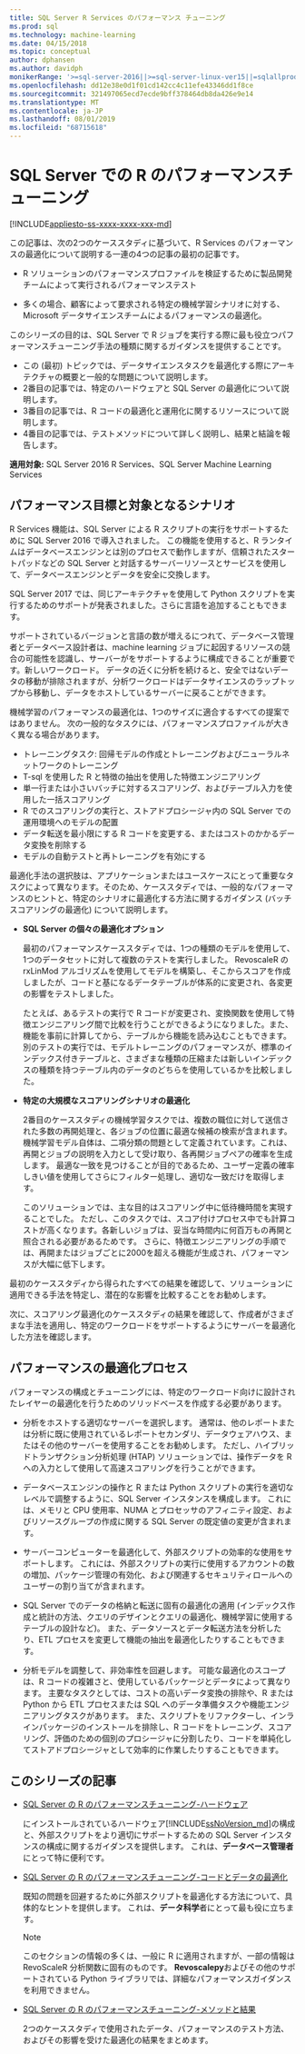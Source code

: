 ```yaml
---
title: SQL Server R Services のパフォーマンス チューニング
ms.prod: sql
ms.technology: machine-learning
ms.date: 04/15/2018
ms.topic: conceptual
author: dphansen
ms.author: davidph
monikerRange: '>=sql-server-2016||>=sql-server-linux-ver15||=sqlallproducts-allversions'
ms.openlocfilehash: dd12e38e0d1f01cd142cc4c11efe43346dd1f8ce
ms.sourcegitcommit: 321497065ecd7ecde9bff378464db8da426e9e14
ms.translationtype: MT
ms.contentlocale: ja-JP
ms.lasthandoff: 08/01/2019
ms.locfileid: "68715618"
---
```

# <a name="performance-tuning-for-r-in-sql-server"></a>SQL Server での R のパフォーマンスチューニング
[!INCLUDE[appliesto-ss-xxxx-xxxx-xxx-md](../../includes/appliesto-ss-xxxx-xxxx-xxx-md.md)]

この記事は、次の2つのケーススタディに基づいて、R Services のパフォーマンスの最適化について説明する一連の4つの記事の最初の記事です。

- R ソリューションのパフォーマンスプロファイルを検証するために製品開発チームによって実行されるパフォーマンステスト

- 多くの場合、顧客によって要求される特定の機械学習シナリオに対する、Microsoft データサイエンスチームによるパフォーマンスの最適化。

このシリーズの目的は、SQL Server で R ジョブを実行する際に最も役立つパフォーマンスチューニング手法の種類に関するガイダンスを提供することです。

+ この (最初) トピックでは、データサイエンスタスクを最適化する際にアーキテクチャの概要と一般的な問題について説明します。
+ 2番目の記事では、特定のハードウェアと SQL Server の最適化について説明します。
+ 3番目の記事では、R コードの最適化と運用化に関するリソースについて説明します。
+ 4番目の記事では、テストメソッドについて詳しく説明し、結果と結論を報告します。

**適用対象:** SQL Server 2016 R Services、SQL Server Machine Learning Services

## <a name="performance-goals-and-targeted-scenarios"></a>パフォーマンス目標と対象となるシナリオ

R Services 機能は、SQL Server による R スクリプトの実行をサポートするために SQL Server 2016 で導入されました。 この機能を使用すると、R ランタイムはデータベースエンジンとは別のプロセスで動作しますが、信頼されたスタートパッドなどの SQL Server と対話するサーバーリソースとサービスを使用して、データベースエンジンとデータを安全に交換します。

SQL Server 2017 では、同じアーキテクチャを使用して Python スクリプトを実行するためのサポートが発表されました。さらに言語を追加することもできます。

サポートされているバージョンと言語の数が増えるにつれて、データベース管理者とデータベース設計者は、machine learning ジョブに起因するリソースの競合の可能性を認識し、サーバーがをサポートするように構成できることが重要です。新しいワークロード。 データの近くに分析を続けると、安全ではないデータの移動が排除されますが、分析ワークロードはデータサイエンスのラップトップから移動し、データをホストしているサーバーに戻ることができます。

機械学習のパフォーマンスの最適化は、1つのサイズに適合するすべての提案ではありません。 次の一般的なタスクには、パフォーマンスプロファイルが大きく異なる場合があります。

- トレーニングタスク: 回帰モデルの作成とトレーニングおよびニューラルネットワークのトレーニング
- T-sql を使用した R と特徴の抽出を使用した特徴エンジニアリング
- 単一行または小さいバッチに対するスコアリング、およびテーブル入力を使用した一括スコアリング
- R でのスコアリングの実行と、ストアドプロシージャ内の SQL Server での運用環境へのモデルの配置
- データ転送を最小限にする R コードを変更する、またはコストのかかるデータ変換を削除する
- モデルの自動テストと再トレーニングを有効にする

最適化手法の選択肢は、アプリケーションまたはユースケースにとって重要なタスクによって異なります。そのため、ケーススタディでは、一般的なパフォーマンスのヒントと、特定のシナリオに最適化する方法に関するガイダンス (バッチスコアリングの最適化) について説明します。

+ **SQL Server の個々の最適化オプション**

    最初のパフォーマンスケーススタディでは、1つの種類のモデルを使用して、1つのデータセットに対して複数のテストを実行しました。 RevoscaleR の rxLinMod アルゴリズムを使用してモデルを構築し、そこからスコアを作成しましたが、コードと基になるデータテーブルが体系的に変更され、各変更の影響をテストしました。

    たとえば、あるテストの実行で R コードが変更され、変換関数を使用して特徴エンジニアリング間で比較を行うことができるようになりました。また、機能を事前に計算してから、テーブルから機能を読み込むこともできます。 別のテストの実行では、モデルトレーニングのパフォーマンスが、標準のインデックス付きテーブルと、さまざまな種類の圧縮または新しいインデックスの種類を持つテーブル内のデータのどちらを使用しているかを比較しました。

+ **特定の大規模なスコアリングシナリオの最適化**

    2番目のケーススタディの機械学習タスクでは、複数の職位に対して送信された多数の再開処理と、各ジョブの位置に最適な候補の検索が含まれます。 機械学習モデル自体は、二項分類の問題として定義されています。これは、再開とジョブの説明を入力として受け取り、各再開ジョブペアの確率を生成します。 最適な一致を見つけることが目的であるため、ユーザー定義の確率しきい値を使用してさらにフィルター処理し、適切な一致だけを取得します。

    このソリューションでは、主な目的はスコアリング中に低待機時間を実現することでした。 ただし、このタスクでは、スコア付けプロセス中でも計算コストが高くなります。各新しいジョブは、妥当な時間内に何百万もの再開と照合される必要があるためです。 さらに、特徴エンジニアリングの手順では、再開またはジョブごとに2000を超える機能が生成され、パフォーマンスが大幅に低下します。

最初のケーススタディから得られたすべての結果を確認して、ソリューションに適用できる手法を特定し、潜在的な影響を比較することをお勧めします。

次に、スコアリング最適化のケーススタディの結果を確認して、作成者がさまざまな手法を適用し、特定のワークロードをサポートするようにサーバーを最適化した方法を確認します。

## <a name="performance-optimization-process"></a>パフォーマンスの最適化プロセス

パフォーマンスの構成とチューニングには、特定のワークロード向けに設計されたレイヤーの最適化を行うためのソリッドベースを作成する必要があります。

- 分析をホストする適切なサーバーを選択します。 通常は、他のレポートまたは分析に既に使用されているレポートセカンダリ、データウェアハウス、またはその他のサーバーを使用することをお勧めします。 ただし、ハイブリッドトランザクション分析処理 (HTAP) ソリューションでは、操作データを R への入力として使用して高速スコアリングを行うことができます。

- データベースエンジンの操作と R または Python スクリプトの実行を適切なレベルで調整するように、SQL Server インスタンスを構成します。 これには、メモリと CPU 使用率、NUMA とプロセッサのアフィニティ設定、およびリソースグループの作成に関する SQL Server の既定値の変更が含まれます。

- サーバーコンピューターを最適化して、外部スクリプトの効率的な使用をサポートします。 これには、外部スクリプトの実行に使用するアカウントの数の増加、パッケージ管理の有効化、および関連するセキュリティロールへのユーザーの割り当てが含まれます。

- SQL Server でのデータの格納と転送に固有の最適化の適用 (インデックス作成と統計の方法、クエリのデザインとクエリの最適化、機械学習に使用するテーブルの設計など)。 また、データソースとデータ転送方法を分析したり、ETL プロセスを変更して機能の抽出を最適化したりすることもできます。

- 分析モデルを調整して、非効率性を回避します。 可能な最適化のスコープは、R コードの複雑さと、使用しているパッケージとデータによって異なります。 主要なタスクとしては、コストの高いデータ変換の排除や、R または Python から ETL プロセスまたは SQL へのデータ準備タスクや機能エンジニアリングタスクがあります。 また、スクリプトをリファクターし、インラインパッケージのインストールを排除し、R コードをトレーニング、スコアリング、評価のための個別のプロシージャに分割したり、コードを単純化してストアドプロシージャとして効率的に作業したりすることもできます。

## <a name="articles-in-this-series"></a>このシリーズの記事

+ [SQL Server の R のパフォーマンスチューニング-ハードウェア](../r/sql-server-configuration-r-services.md)

    にインストールされているハードウェア[!INCLUDE[ssNoVersion_md](../../includes/ssnoversion-md.md)]の構成と、外部スクリプトをより適切にサポートするための SQL Server インスタンスの構成に関するガイダンスを提供します。 これは、**データベース管理者**にとって特に便利です。

+ [SQL Server の R のパフォーマンスチューニング-コードとデータの最適化](../r/r-and-data-optimization-r-services.md)

    既知の問題を回避するために外部スクリプトを最適化する方法について、具体的なヒントを提供します。 これは、**データ科学**者にとって最も役に立ちます。

    > [!NOTE]
    > このセクションの情報の多くは、一般に R に適用されますが、一部の情報は RevoScaleR 分析関数に固有のものです。 **Revoscalepy**およびその他のサポートされている Python ライブラリでは、詳細なパフォーマンスガイダンスを利用できません。
    >

+ [SQL Server の R のパフォーマンスチューニング-メソッドと結果](../r/performance-case-study-r-services.md)

    2つのケーススタディで使用されたデータ、パフォーマンスのテスト方法、およびその影響を受けた最適化の結果をまとめます。
